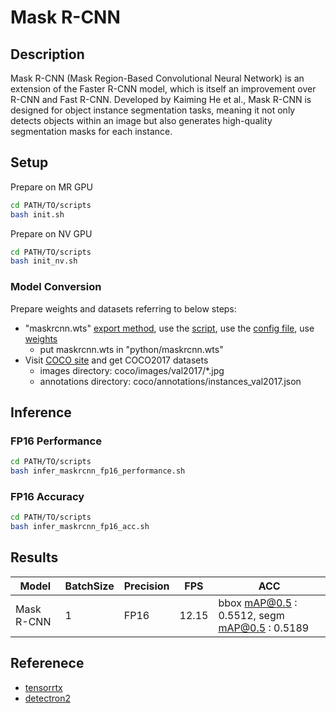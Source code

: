 # Mask R-CNN

## Description
Mask R-CNN (Mask Region-Based Convolutional Neural Network) is an extension of the Faster R-CNN model, which is itself an improvement over R-CNN and Fast R-CNN. Developed by Kaiming He et al., Mask R-CNN is designed for object instance segmentation tasks, meaning it not only detects objects within an image but also generates high-quality segmentation masks for each instance.

## Setup

Prepare on MR GPU

```bash
cd PATH/TO/scripts
bash init.sh
```

Prepare on NV GPU

```bash
cd PATH/TO/scripts
bash init_nv.sh
```
### Model Conversion

Prepare weights and datasets referring to below steps:

- "maskrcnn.wts" [export method](https://github.com/wang-xinyu/tensorrtx/tree/master/rcnn#how-to-run), use the [script](https://github.com/wang-xinyu/tensorrtx/blob/master/rcnn/gen_wts.py), use the [config file](https://github.com/facebookresearch/detectron2/blob/main/configs/COCO-InstanceSegmentation/mask_rcnn_R_50_C4_1x.yaml), use [weights](https://dl.fbaipublicfiles.com/detectron2/COCO-InstanceSegmentation/mask_rcnn_R_50_C4_1x/137259246/model_final_9243eb.pkl)
  - put maskrcnn.wts in "python/maskrcnn.wts"
- Visit [COCO site](https://cocodataset.org/) and get COCO2017 datasets
  - images directory: coco/images/val2017/*.jpg
  - annotations directory: coco/annotations/instances_val2017.json

## Inference

### FP16 Performance

```bash
cd PATH/TO/scripts
bash infer_maskrcnn_fp16_performance.sh
```

### FP16 Accuracy
```bash
cd PATH/TO/scripts
bash infer_maskrcnn_fp16_acc.sh
```

## Results

Model | BatchSize | Precision | FPS | ACC
------|-----------|-----------|-----|----
Mask R-CNN | 1 | FP16 | 12.15 | bbox mAP@0.5 :  0.5512, segm mAP@0.5 :  0.5189

## Referenece 
- [tensorrtx](https://github.com/wang-xinyu/tensorrtx/tree/master/rcnn)
- [detectron2](https://github.com/facebookresearch/detectron2)
